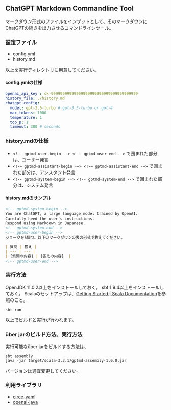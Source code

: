 ## ChatGPT Markdown Commandline Tool
マークダウン形式のファイルをインプットとして、そのマークダウンにChatGPTの続きを出力させるコマンドラインツール。

### 設定ファイル

- config.yml
- history.md

以上を実行ディレクトリに用意してください。

#### config.ymlの仕様

```yaml
openai_api_key : sk-99999999999999999999999999999999999999
history_file: ./history.md
chatgpt_config:
  model: gpt-3.5-turbo # gpt-3.5-turbo or gpt-4
  max_tokens: 1000
  temperature: 1
  top_p: 1
  timeout: 300 # seconds
```

### history.mdの仕様

- `<!-- gptmd-user-begin --> <!-- gptmd-user-end -->` で囲まれた部分は、ユーザー発言
- `<!-— gptmd-assistant-begin -—> <!-— gptmd-assistant-end -—>` で囲まれた部分は、アシスタント発言
- `<!-- gptmd-system-begin --> <!-- gptmd-system-end -->` で囲まれた部分は、システム発言

#### history.mdのサンプル
```markdown
<!-- gptmd-system-begin -->
You are ChatGPT, a large language model trained by OpenAI.
Carefully heed the user's instructions.
Respond using Markdown in Japanese.
<!-- gptmd-system-end -->
<!-- gptmd-user-begin -->
ジョークを5個つ。以下のマークダウンの表の形式で教えてください。

| 質問 | 答え |
| --- | --- |
| {質問の内容} | {答えの内容}  |
<!-- gptmd-user-end -->
```

### 実行方法
OpenJDK 11.0.2以上をインストールしておく。
sbt 1.9.4以上をインストールしておく。
Scalaのセットアップは、[Getting Started | Scala Documentation](https://docs.scala-lang.org/getting-started/index.html)を参照のこと。

```
sbt run
```

以上でビルドと実行が行われます。

### über jarのビルド方法、実行方法
実行可能なüber jarをビルドする方法は、

```
sbt assembly
java -jar target/scala-3.3.1/gptmd-assembly-1.0.0.jar
```

バージョンは適宜変更してください。

### 利用ライブラリ

- [circe-yaml](https://github.com/circe/circe-yaml)
- [openai-java](https://github.com/TheoKanning/openai-java)